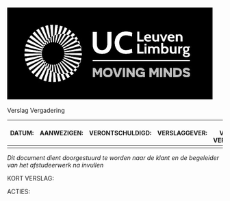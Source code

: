![img](img/clip_image001.jpg)

Verslag Vergadering 

 

 

 

| DATUM: | AANWEZIGEN: | **VERONTSCHULDIGD:** | VERSLAGGEVER: | DATUM VOLGENDE VERGADERING: | AGENDA: |
| ------ | ----------- | -------------------- | ------------- | --------------------------- | ------- |
|        |             |                      |               |                             |         |

*Dit document dient doorgestuurd te worden naar de klant en de begeleider van het afstudeerwerk na invullen*

KORT VERSLAG:



 

 

 

 

 

 

 

 

 

ACTIES:

 

 

 

 